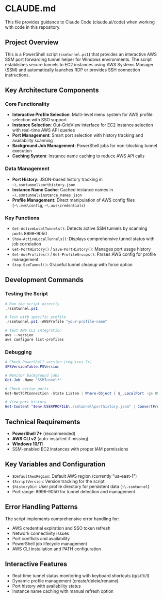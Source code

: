 # CLAUDE.md

This file provides guidance to Claude Code (claude.ai/code) when working with code in this repository.

## Project Overview

This is a PowerShell script (`ssmtunnel.ps1`) that provides an interactive AWS SSM port forwarding tunnel helper for Windows environments. The script establishes secure tunnels to EC2 instances using AWS Systems Manager (SSM) and automatically launches RDP or provides SSH connection instructions.

## Key Architecture Components

### Core Functionality
- **Interactive Profile Selection**: Multi-level menu system for AWS profile selection with SSO support
- **Instance Selection**: Out-GridView interface for EC2 instance selection with real-time AWS API queries
- **Port Management**: Smart port selection with history tracking and availability scanning
- **Background Job Management**: PowerShell jobs for non-blocking tunnel execution
- **Caching System**: Instance name caching to reduce AWS API calls

### Data Management
- **Port History**: JSON-based history tracking in `~\.ssmtunnel\porthistory.json`
- **Instance Name Cache**: Cached instance names in `~\.ssmtunnel\instance_names.json`
- **Profile Management**: Direct manipulation of AWS config files (`~\.aws\config`, `~\.aws\credentials`)

### Key Functions
- `Get-ActiveLocalTunnels()`: Detects active SSM tunnels by scanning ports 8999-9050
- `Show-ActiveLocalTunnels()`: Displays comprehensive tunnel status with job correlation
- `Get-PortHistory()` / `Save-PortHistory()`: Manages port usage history
- `Get-AwsProfiles()` / `Get-ProfileGroups()`: Parses AWS config for profile management
- `Stop-SsmTunnel()`: Graceful tunnel cleanup with force option

## Development Commands

### Testing the Script
```powershell
# Run the script directly
./ssmtunnel.ps1

# Test with specific profile
./ssmtunnel.ps1 -AWSProfile "your-profile-name"

# Test AWS CLI integration
aws --version
aws configure list-profiles
```

### Debugging
```powershell
# Check PowerShell version (requires 7+)
$PSVersionTable.PSVersion

# Monitor background jobs
Get-Job -Name "SSMTunnel*"

# Check active ports
Get-NetTCPConnection -State Listen | Where-Object { $_.LocalPort -ge 8999 -and $_.LocalPort -le 9050 }

# View port history
Get-Content "$env:USERPROFILE\.ssmtunnel\porthistory.json" | ConvertFrom-Json
```

## Technical Requirements

- **PowerShell 7+** (recommended)
- **AWS CLI v2** (auto-installed if missing)
- **Windows 10/11**
- SSM-enabled EC2 instances with proper IAM permissions

## Key Variables and Configuration

- `$DefaultAwsRegion`: Default AWS region (currently "us-east-1")
- `$ScriptVersion`: Version tracking for the script
- `$historyDir`: User profile directory for persistent data (`~\.ssmtunnel`)
- Port range: 8999-9050 for tunnel detection and management

## Error Handling Patterns

The script implements comprehensive error handling for:
- AWS credential expiration and SSO token refresh
- Network connectivity issues
- Port conflicts and availability
- PowerShell job lifecycle management
- AWS CLI installation and PATH configuration

## Interactive Features

- Real-time tunnel status monitoring with keyboard shortcuts (q/s/f/i/l)
- Dynamic profile management (create/delete/rename)
- Port history with availability status
- Instance name caching with manual refresh option